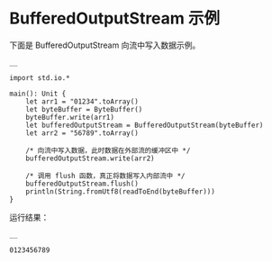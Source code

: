 
# BufferedOutputStream 示例

下面是 BufferedOutputStream 向流中写入数据示例。
    
    __
    
    import std.io.*
    
    main(): Unit {
        let arr1 = "01234".toArray()
        let byteBuffer = ByteBuffer()
        byteBuffer.write(arr1)
        let bufferedOutputStream = BufferedOutputStream(byteBuffer)
        let arr2 = "56789".toArray()
    
        /* 向流中写入数据，此时数据在外部流的缓冲区中 */
        bufferedOutputStream.write(arr2)
    
        /* 调用 flush 函数，真正将数据写入内部流中 */
        bufferedOutputStream.flush()
        println(String.fromUtf8(readToEnd(byteBuffer)))
    }
    
运行结果：
    
    __
    
    0123456789
